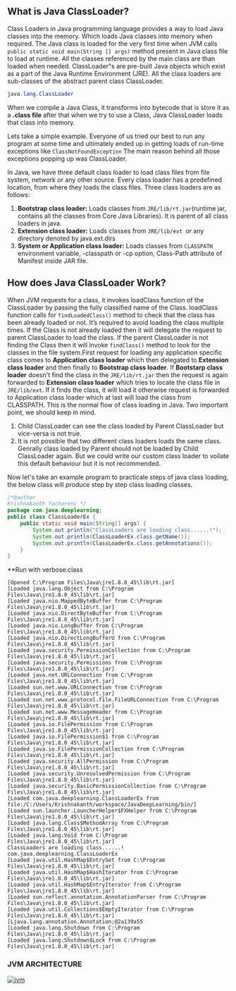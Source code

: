 ## What is Java ClassLoader?
Class Loaders in Java programming language provides a way to load Java classes into the memory. Which loads Java classes into memory when required. The Java class is loaded for the very first time when JVM calls ``` public static void main(String [] args)``` method present in Java class file to load at runtime. All the classes referenced by the main class are than loaded when needed.
ClassLoader"s are pre-built Java objects which exist as a part of the Java Runtime Environment (JRE). All the class loaders are sub-classes of the abstract parent class ClassLoader. 
```java
java.lang.ClassLoader
```

When we compile a Java Class, it transforms into bytecode that is store it as a **.class file** after that when we try to
use a Class, Java ClassLoader loads that class into memory.

Lets take a simple example. Everyone of us tried our best to run any program at some time and ultimately ended up in getting loads of run-time exceptions like ```ClassNotFoundException``` The main reason behind all those exceptions popping up was ClassLoader.

In Java, we have three default class loader to load class files from file system, network or any other source. Every class loader has a predefined location, from where they loads the class files.
Three class loaders are as follows:
1. **Bootstrap class loader:** Loads classes from ```JRE/lib/rt.jar```(runtime jar, contains all the classes from Core Java Libraries). It is parent of all class loaders in java.
2. **Extension class loader:** Loads classes from ```JRE/lib/ext ```or any directory denoted by java.ext.dirs
3. **System or Application class loader:** Loads classes from ```CLASSPATH``` environment variable, -classpath or -cp option, Class-Path attribute of Manifest inside JAR file.

## How does Java ClassLoader Work?

When JVM requests for a class, it invokes loadClass function of the ClassLoader by passing the fully classified name of the Class.
loadClass function calls for ```findLoadedClass()``` method to check that the class has been already loaded or not. It’s required to avoid loading the class multiple times.
If the Class is not already loaded then it will delegate the request to parent ClassLoader to load the class.
If the parent ClassLoader is not finding the Class then it will invoke ```findClass()``` method to look for the classes in the file system.First request for loading any application specific class comes to **Application class loader** which then delegated to **Extension class loader** and then finally to **Bootstrap class loader**. If **Bootstarp class loader** doesn't find the class in the ```JRE/lib/rt.jar``` then the request is again forwarded to **Extension class loader** which tries to locate the class file in ```JRE/lib/ext```. If it finds the class, it will load it otherwise request is forwarded to Application class loader which at last will load the class from CLASSPATH. This is the normal flow of class loading in Java. Two important point, we should keep in mind.
1. Child ClassLoader can see the class loaded by Parent ClassLoader but vice-versa is not true.
2. It is not possible that two different class loaders loads the same class. Genrally class loaded by Parent should not be loaded by Child ClassLoader again. But we could write our custom class loader to voilate this default behaviour but it is not recommended.

Now let's take an example program to practicale steps of java class loading, the below class will produce step by step class loading classes.
```java
/*@author 
Krishnakanth Yachareni */
package com.java.deeplearning;
public class ClassLoaderEx {
	public static void main(String[] args) {
		System.out.println("ClassLoaders are loading class......!");
		System.out.println(ClassLoaderEx.class.getName());
		System.out.println(ClassLoaderEx.class.getAnnotations());
	}
}
```
**Run with verbose:class
```
[Opened C:\Program Files\Java\jre1.8.0_45\lib\rt.jar]
[Loaded java.lang.Object from C:\Program Files\Java\jre1.8.0_45\lib\rt.jar]
[Loaded java.nio.MappedByteBuffer from C:\Program Files\Java\jre1.8.0_45\lib\rt.jar]
[Loaded java.nio.DirectByteBuffer from C:\Program Files\Java\jre1.8.0_45\lib\rt.jar]
[Loaded java.nio.LongBuffer from C:\Program Files\Java\jre1.8.0_45\lib\rt.jar]
[Loaded java.nio.DirectLongBufferU from C:\Program Files\Java\jre1.8.0_45\lib\rt.jar]
[Loaded java.security.PermissionCollection from C:\Program Files\Java\jre1.8.0_45\lib\rt.jar]
[Loaded java.security.Permissions from C:\Program Files\Java\jre1.8.0_45\lib\rt.jar]
[Loaded java.net.URLConnection from C:\Program Files\Java\jre1.8.0_45\lib\rt.jar]
[Loaded sun.net.www.URLConnection from C:\Program Files\Java\jre1.8.0_45\lib\rt.jar]
[Loaded sun.net.www.protocol.file.FileURLConnection from C:\Program Files\Java\jre1.8.0_45\lib\rt.jar]
[Loaded sun.net.www.MessageHeader from C:\Program Files\Java\jre1.8.0_45\lib\rt.jar]
[Loaded java.io.FilePermission from C:\Program Files\Java\jre1.8.0_45\lib\rt.jar]
[Loaded java.io.FilePermission$1 from C:\Program Files\Java\jre1.8.0_45\lib\rt.jar]
[Loaded java.io.FilePermissionCollection from C:\Program Files\Java\jre1.8.0_45\lib\rt.jar]
[Loaded java.security.AllPermission from C:\Program Files\Java\jre1.8.0_45\lib\rt.jar]
[Loaded java.security.UnresolvedPermission from C:\Program Files\Java\jre1.8.0_45\lib\rt.jar]
[Loaded java.security.BasicPermissionCollection from C:\Program Files\Java\jre1.8.0_45\lib\rt.jar]
[Loaded com.java.deeplearning.ClassLoaderEx from file:/C:/Users/Krishnakanth/workspace/JavaDeepLearning/bin/]
[Loaded sun.launcher.LauncherHelper$FXHelper from C:\Program Files\Java\jre1.8.0_45\lib\rt.jar]
[Loaded java.lang.Class$MethodArray from C:\Program Files\Java\jre1.8.0_45\lib\rt.jar]
[Loaded java.lang.Void from C:\Program Files\Java\jre1.8.0_45\lib\rt.jar]
ClassLoaders are loading class......!
com.java.deeplearning.ClassLoaderEx
[Loaded java.util.HashMap$EntrySet from C:\Program Files\Java\jre1.8.0_45\lib\rt.jar]
[Loaded java.util.HashMap$HashIterator from C:\Program Files\Java\jre1.8.0_45\lib\rt.jar]
[Loaded java.util.HashMap$EntryIterator from C:\Program Files\Java\jre1.8.0_45\lib\rt.jar]
[Loaded sun.reflect.annotation.AnnotationParser from C:\Program Files\Java\jre1.8.0_45\lib\rt.jar]
[Loaded java.util.Collections$EmptyIterator from C:\Program Files\Java\jre1.8.0_45\lib\rt.jar]
[Ljava.lang.annotation.Annotation;@2a139a55
[Loaded java.lang.Shutdown from C:\Program Files\Java\jre1.8.0_45\lib\rt.jar]
[Loaded java.lang.Shutdown$Lock from C:\Program Files\Java\jre1.8.0_45\lib\rt.jar] 
```
### JVM ARCHITECTURE
[
![jvm](https://user-images.githubusercontent.com/19643459/33497095-aaac15ae-d6f2-11e7-9ed0-7b76cef6f685.png)
](url)
